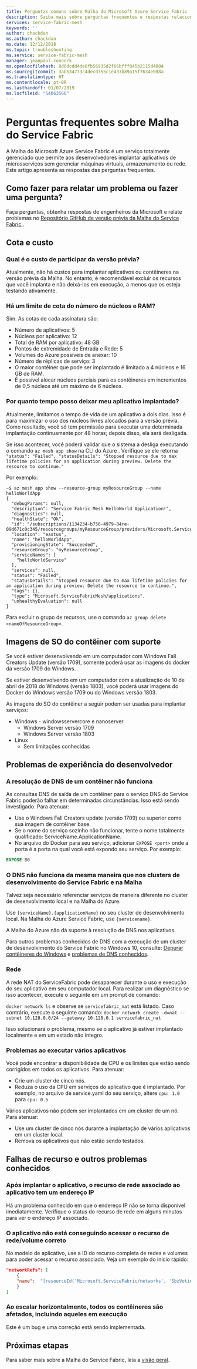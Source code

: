 ```yaml
---
title: Perguntas comuns sobre Malha do Microsoft Azure Service Fabric | Microsoft Docs
description: Saiba mais sobre perguntas frequentes e respostas relacionadas à Malha do Microsoft Azure Service Fabric.
services: service-fabric-mesh
keywords: ''
author: chackdan
ms.author: chackdan
ms.date: 12/12/2018
ms.topic: troubleshooting
ms.service: service-fabric-mesh
manager: jeanpaul.connock
ms.openlocfilehash: 8d6dcdd4de8fb56935d2f66bfff045b2115d4004
ms.sourcegitcommit: 3ab534773c4decd755c1e433b89a15f7634e088a
ms.translationtype: HT
ms.contentlocale: pt-BR
ms.lasthandoff: 01/07/2019
ms.locfileid: "54063566"
---
```

# <a name="commonly-asked-service-fabric-mesh-questions"></a>Perguntas frequentes sobre Malha do Service Fabric

A Malha do Microsoft Azure Service Fabric é um serviço totalmente gerenciado que permite aos desenvolvedores implantar aplicativos de microsserviços sem gerenciar máquinas virtuais, armazenamento ou rede. Este artigo apresenta as respostas das perguntas frequentes.

## <a name="how-do-i-report-an-issue-or-ask-a-question"></a>Como fazer para relatar um problema ou fazer uma pergunta?

Faça perguntas, obtenha respostas de engenheiros da Microsoft e relate problemas no [Repositório GitHub de versão prévia da Malha do Service Fabric ](https://aka.ms/sfmeshissues).

## <a name="quota-and-cost"></a>Cota e custo

### <a name="what-is-the-cost-of-participating-in-the-preview"></a>Qual é o custo de participar da versão prévia?

Atualmente, não há custos para implantar aplicativos ou contêineres na versão prévia da Malha. No entanto, é recomendável excluir os recursos que você implanta e não deixá-los em execução, a menos que os esteja testando ativamente.

### <a name="is-there-a-quota-limit-of-the-number-of-cores-and-ram"></a>Há um limite de cota do número de núcleos e RAM?

Sim. As cotas de cada assinatura são:

- Número de aplicativos: 5
- Núcleos por aplicativo: 12
- Total de RAM por aplicativo: 48 GB
- Pontos de extremidade de Entrada e Rede: 5
- Volumes do Azure possíveis de anexar: 10
- Número de réplicas de serviço: 3
- O maior contêiner que pode ser implantado é limitado a 4 núcleos e 16 GB de RAM.
- É possível alocar núcleos parciais para os contêineres em incrementos de 0,5 núcleos até um máximo de 6 núcleos.

### <a name="how-long-can-i-leave-my-application-deployed"></a>Por quanto tempo posso deixar meu aplicativo implantado?

Atualmente, limitamos o tempo de vida de um aplicativo a dois dias. Isso é para maximizar o uso dos núcleos livres alocados para a versão prévia. Como resultado, você só tem permissão para executar uma determinada implantação continuamente por 48 horas; depois disso, ela será desligada.

Se isso acontecer, você poderá validar que o sistema a desliga executando o comando `az mesh app show` na CLI do Azure . Verifique se ele retorna `"status": "Failed", "statusDetails": "Stopped resource due to max lifetime policies for an application during preview. Delete the resource to continue."` 

Por exemplo:  

```cli
~$ az mesh app show --resource-group myResourceGroup --name helloWorldApp
{
  "debugParams": null,
  "description": "Service Fabric Mesh HelloWorld Application!",
  "diagnostics": null,
  "healthState": "Ok",
  "id": "/subscriptions/1134234-b756-4979-84re-09d671c0c345/resourcegroups/myResourceGroup/providers/Microsoft.ServiceFabricMesh/applications/helloWorldApp",
  "location": "eastus",
  "name": "helloWorldApp",
  "provisioningState": "Succeeded",
  "resourceGroup": "myResourceGroup",
  "serviceNames": [
    "helloWorldService"
  ],
  "services": null,
  "status": "Failed",
  "statusDetails": "Stopped resource due to max lifetime policies for an application during preview. Delete the resource to continue.",
  "tags": {},
  "type": "Microsoft.ServiceFabricMesh/applications",
  "unhealthyEvaluation": null
}
```

Para excluir o grupo de recursos, use o comando `az group delete <nameOfResourceGroup>`.

## <a name="supported-container-os-images"></a>Imagens de SO do contêiner com suporte

Se você estiver desenvolvendo em um computador com Windows Fall Creators Update (versão 1709), somente poderá usar as imagens do docker da versão 1709 do Windows.

Se estiver desenvolvendo em um computador com a atualização de 10 de abril de 2018 do Windows (versão 1803), você poderá usar imagens do Docker do Windows versão 1709 ou do Windows versão 1803.

As imagens do SO do contêiner a seguir podem ser usadas para implantar serviços:

- Windows - windowsservercore e nanoserver
    - Windows Server versão 1709
    - Windows Server versão 1803
- Linux
    - Sem limitações conhecidas

## <a name="developer-experience-issues"></a>Problemas de experiência do desenvolvedor

### <a name="dns-resolution-from-a-container-doesnt-work"></a>A resolução de DNS de um contêiner não funciona

As consultas DNS de saída de um contêiner para o serviço DNS do Service Fabric poderão falhar em determinadas circunstâncias. Isso está sendo investigado. Para atenuar:

- Use o Windows Fall Creators update (versão 1709) ou superior como sua imagem de contêiner base.
- Se o nome do serviço sozinho não funcionar, tente o nome totalmente qualificado: ServiceName.ApplicationName.
- No arquivo do Docker para seu serviço, adicionar `EXPOSE <port>` onde a porta é a porta na qual você está expondo seu serviço. Por exemplo: 

```DockerFile
EXPOSE 80
```

### <a name="dns-does-not-work-the-same-as-it-does-for-service-fabric-development-clusters-and-in-mesh"></a>O DNS não funciona da mesma maneira que nos clusters de desenvolvimento do Service Fabric e na Malha

Talvez seja necessário referenciar serviços de maneira diferente no cluster de desenvolvimento local e na Malha do Azure.

Use `{serviceName}.{applicationName}` no seu cluster de desenvolvimento local. Na Malha do Azure Service Fabric, use `{servicename}`. 

A Malha do Azure não dá suporte à resolução de DNS nos aplicativos.

Para outros problemas conhecidos de DNS com a execução de um cluster de desenvolvimento do Service Fabric no Windows 10, consulte: [Depurar contêineres do Windows](/azure/service-fabric/service-fabric-how-to-debug-windows-containers) e [problemas de DNS conhecidos](https://docs.microsoft.com/azure/service-fabric/service-fabric-dnsservice#known-issues).

### <a name="networking"></a>Rede

A rede NAT do ServiceFabric pode desaparecer durante o uso e execução do seu aplicativo em seu computador local. Para realizar um diagnóstico se isso acontecer, execute o seguinte em um prompt de comando:

`docker network ls` e observe se `servicefabric_nat` está listado.  Caso contrário, execute o seguinte comando: `docker network create -d=nat --subnet 10.128.0.0/24 --gateway 10.128.0.1 servicefabric_nat`

Isso solucionará o problema, mesmo se o aplicativo já estiver implantado localmente e em um estado não íntegro.

### <a name="issues-running-multiple-apps"></a>Problemas ao executar vários aplicativos

Você pode encontrar a disponibilidade de CPU e os limites que estão sendo corrigidos em todos os aplicativos. Para atenuar:
- Crie um cluster de cinco nós.
- Reduza o uso da CPU em serviços do aplicativo que é implantado. Por exemplo, no arquivo de service.yaml do seu serviço, altere `cpu: 1.0` para `cpu: 0.5`

Vários aplicativos não podem ser implantados em um cluster de um nó. Para atenuar:
- Use um cluster de cinco nós durante a implantação de vários aplicativos em um cluster local.
- Remova os aplicativos que não estão sendo testados.

## <a name="feature-gaps-and-other-known-issues"></a>Falhas de recurso e outros problemas conhecidos

### <a name="after-deploying-my-application-the-network-resource-associated-with-it-does-not-have-an-ip-address"></a>Após implantar o aplicativo, o recurso de rede associado ao aplicativo tem um endereço IP

Há um problema conhecido em que o endereço IP não se torna disponível imediatamente. Verifique o status do recurso de rede em alguns minutos para ver o endereço IP associado.

### <a name="my-application-fails-to-access-the-right-networkvolume-resource"></a>O aplicativo não está conseguindo acessar o recurso de rede/volume correto

No modelo de aplicativo, use a ID do recurso completa de redes e volumes para poder acessar o recurso associado. Veja um exemplo do início rápido:

```json
"networkRefs": [
    {
    "name":  "[resourceId('Microsoft.ServiceFabric/networks', 'SbzVotingNetwork')]" 
    }
]
```

### <a name="when-i-scale-out-all-of-my-containers-are-affected-including-running-ones"></a>Ao escalar horizontalmente, todos os contêineres são afetados, incluindo aqueles em execução

Este é um bug e uma correção está sendo implementada.

## <a name="next-steps"></a>Próximas etapas

Para saber mais sobre a Malha do Service Fabric, leia a [visão geral](service-fabric-mesh-overview.md).
